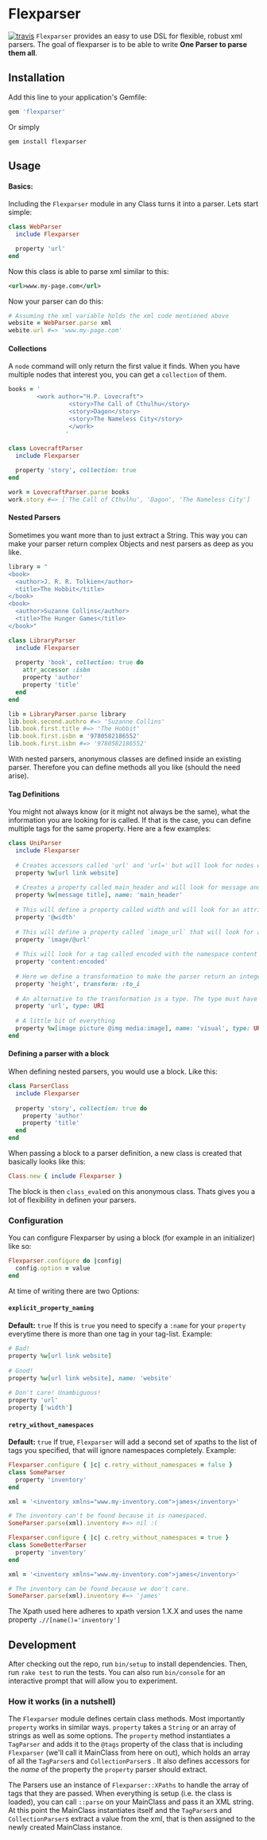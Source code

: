 
# Flexparser
 [![travis](https://travis-ci.org/lokalportal/flexparser.svg?branch=master)](https://travis-ci.org/lokalportal/flexparser)
`Flexparser` provides an easy to use DSL for flexible, robust xml parsers.  The goal of flexparser is to be able to write **One Parser to parse them all**. 

## Installation

Add this line to your application's Gemfile:

```ruby
gem 'flexparser'
```

Or simply
```shell
gem install flexparser
```

## Usage
#### Basics:

Including the `Flexparser` module in any Class turns it into a parser. 
Lets start simple:
```ruby
class WebParser
  include Flexparser

  property 'url'
end
```
Now this class is able to parse xml similar to this:
```xml
<url>www.my-page.com</url>
```
Now your parser can do this:
```ruby
# Assuming the xml variable holds the xml code mentioned above
website = WebParser.parse xml
webite.url #=> 'www.my-page.com'
```

#### Collections
A `node` command will only return the first value it finds. When you have multiple nodes that interest you, you can get a `collection` of them.
```ruby
books = '
		<work author="H.P. Lovecraft">
                 <story>The Call of Cthulhu</story>
                 <story>Dagon</story>
                 <story>The Nameless City</story>
                 </work>
                '
                 
class LovecraftParser
  include Flexparser

  property 'story', collection: true
end

work = LovecraftParser.parse books
work.story #=> ['The Call of Cthulhu', 'Dagon', 'The Nameless City']
```

#### Nested Parsers
Sometimes you want more than to just extract a String. This way you can make your parser return complex Objects and nest parsers as deep as you like.
```ruby
library = "
<book>
  <author>J. R. R. Tolkien</author>
  <title>The Hobbit</title>
</book>
<book>
  <author>Suzanne Collins</author>
  <title>The Hunger Games</title>
</book>"

class LibraryParser
  include Flexparser
  
  property 'book', collection: true do
    attr_accessor :isbn
    property 'author'
    property 'title'
  end
end

lib = LibraryParser.parse library
lib.book.second.authro #=> 'Suzanne Collins'
lib.book.first.title #=> 'The Hobbit'
lib.book.first.isbn = '9780582186552'
lib.book.first.isbn #=> '9780582186552'
```
With nested parsers, anonymous classes are defined inside an existing parser. Therefore you can define methods all you like (should the need arise).

#### Tag Definitions
You might not always know (or it might not always be the same), what the information you are looking for is called. If that is the case, you can define multiple tags for the same property. Here are a few examples:
```ruby
class UniParser
  include Flexparser
  
  # Creates accessors called 'url' and 'url=' but will look for nodes with the name url, link and website. Will return the first thing it finds.
  property %w[url link website]
  
  # Creates a property called main_header and will look for message and title
  property %w[message title], name: 'main_header'
  
  # This will define a property called width and will look for an attribute of the same name
  property '@width'
  
  # This will define a property called `image_url` that will look for a node called 'image' and extract its 'url' attribute
  property 'image/@url'
  
  # This will look for a tag called encoded with the namespace content
  property 'content:encoded'
  
  # Here we define a transformation to make the parser return an integer
  property 'height', transform: :to_i
  
  # An alternative to the transformation is a type. The type must have a #parse method that receives a string
  property 'url', type: URI
  
  # A little bit of everything
  property %w[image picture @img media:image], name: 'visual', type: URI, collection: true
end
```
#### Defining a parser with a block
When defining nested parsers, you would use a block. Like this:
```ruby
class ParserClass
  include Flexparser
  
  property 'story', collection: true do
    property 'author'
    property 'title'
  end
end
```
When passing a block to a parser definition, a new class is created that basically looks like this:
```ruby
Class.new { include Flexparser }
```
The block is then `class_eval`ed on this anonymous class. Thats gives you a lot of flexibility in definen your parsers. 

### Configuration
You can configure Flexparser by using a block (for example in an initializer) like so:
```ruby
Flexparser.configure do |config|
  config.option = value
end
```
At time of writing there are two Options:

####  `explicit_property_naming` 
**Default:**  `true`
If this is `true` you need to specify a `:name` for your `property` everytime there is more than one tag in your tag-list.
Example: 
```ruby
# Bad!
property %w[url link website]
    
# Good!
property %w[url link website], name: 'website'
    
# Don't care! Unambiguous!
property 'url'
property ['width']
```
#### `retry_without_namespaces`
**Default:** `true`
If true, `Flexparser` will add a second set of xpaths to the list of tags you specified, that will ignore namespaces completely.
Example: 
```ruby
Flexparser.configure { |c| c.retry_without_namespaces = false }
class SomeParser
  property 'inventory'
end

xml = '<inventory xmlns="www.my-inventory.com">james</inventory>'

# The inventory can't be found because it is namespaced.
SomeParser.parse(xml).inventory #=> nil :(

Flexparser.configure { |c| c.retry_without_namespaces = true }
class SomeBetterParser
  property 'inventory'
end

xml = '<inventory xmlns="www.my-inventory.com">james</inventory>'

# The inventory can be found because we don't care.
SomeParser.parse(xml).inventory #=> 'james'
```
The Xpath used here adheres to xpath version 1.X.X and uses the name property `.//[name()='inventory']`

## Development

After checking out the repo, run `bin/setup` to install dependencies. Then, run `rake test` to run the tests. You can also run `bin/console` for an interactive prompt that will allow you to experiment.

### How it works (in a nutshell)
The `Flexparser` module defines certain class methods. Most importantly `property` works in similar ways.
`property` takes a `String` or an array of strings as well as some options. The `property` method instantiates a `TagParser` and adds it to the `@tags` property of the class that is including `Flexparser` (we'll call it MainClass from here on out), which holds an array of all the `TagParser`s and `CollectionParser`s . It also defines accessors for the *name* of the property the `property` parser should extract. 

The Parsers use an instance of `Flexparser::XPaths` to handle the array of tags that they are passed.
When everything is setup (i.e. the class is loaded), you can call `::parse` on your MainClass and pass it an XML string.  At this point the MainClass instantiates itself and the `TagParser`s and `CollectionParser`s extract a value from the xml, that is then assigned to the newly created MainClass instance.

